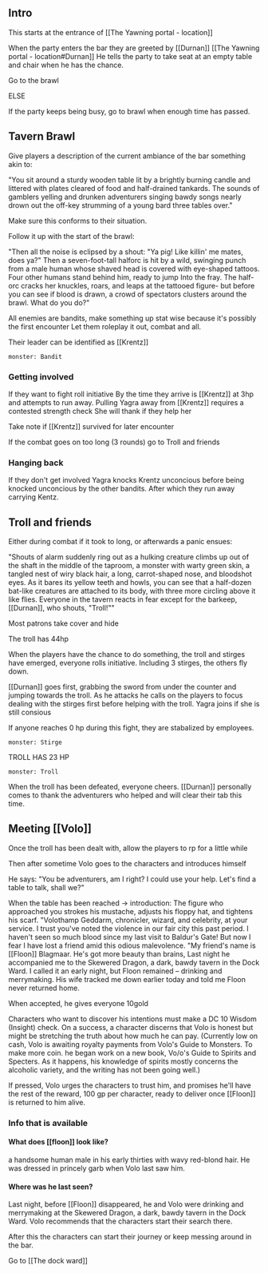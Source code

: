 ## Intro

This starts at the entrance of [[The Yawning portal - location]] 

When the party enters the bar they are greeted by [[Durnan]] [[The Yawning portal - location#Durnan]]
He tells the party to take seat at an empty table and chair when he has the chance.

Go to the brawl

ELSE

If the party keeps being busy, go to brawl when enough time has passed.





## Tavern Brawl 

Give players a description of the current ambiance of the bar something akin to:

"You sit around a sturdy wooden table lit by a brightly burning candle and littered with plates cleared of food and half-drained tankards. The sounds of gamblers yelling and drunken adventurers singing bawdy songs nearly drown out the off-key strumming of a young bard three tables over."

Make sure this conforms to their situation.

Follow it up with the start of the brawl:

"Then all the noise is eclipsed by a shout: "Ya pig! Like killin' me mates, does ya?" Then a seven-foot-tall halforc is hit by a wild, swinging punch from a male human whose shaved head is covered with eye-shaped tattoos. Four other humans stand behind him, ready to jump Into the fray. The half-orc cracks her knuckles, roars, and leaps at the tattooed figure- but before you can see if blood is drawn, a crowd of spectators clusters around the brawl. What do you do?"



All enemies are bandits, make something up stat wise because it's possibly the first encounter
Let them roleplay it out, combat and all. 

Their leader can be identified as [[Krentz]]

```statblock
monster: Bandit
```




### Getting involved

If they want to fight roll initiative
By the time they arrive is [[Krentz]] at 3hp and attempts to run away.
Pulling Yagra away from [[Krentz]] requires a contested strength check
She will thank if they help her

Take note if [[Krentz]] survived for later encounter


If the combat goes on too long (3 rounds) go to Troll and friends


### Hanging back

If they don't get involved Yagra knocks Krentz unconcious before being knocked unconcious by the other bandits. After which they run away carrying Kentz. 





## Troll and friends

Either during combat if it took to long, or afterwards a panic ensues:

"Shouts of alarm suddenly ring out as a hulking creature climbs up out of the shaft in the middle of the taproom, a monster with warty green skin, a tangled nest of wiry black hair, a long, carrot-shaped nose, and bloodshot eyes. As it bares its yellow teeth and howls, you can see that a half-dozen bat-like creatures are attached to its body, with three more circling above it like flies. Everyone in the tavern reacts in fear except for the barkeep, [[Durnan]], who shouts, "Troll!""

Most patrons take cover and hide

The troll has 44hp

When the players have the chance to do something, the troll and stirges have emerged, everyone rolls initiative. Including 3 stirges, the others fly down. 


[[Durnan]] goes first, grabbing the sword from under the counter and jumping towards the troll. 
As he attacks he calls on the players to focus dealing with the stirges first before helping with the troll. 
Yagra joins if she is still consious

If anyone reaches 0 hp during this fight, they are stabalized by employees.



```statblock
monster: Stirge
```

TROLL HAS 23 HP
```statblock
monster: Troll
```

When the troll has been defeated, everyone cheers. [[Durnan]] personally comes to thank the adventurers who helped and will clear their tab this time. 






## Meeting [[Volo]] 

Once the troll has been dealt with, allow the players to rp for a little while

Then after sometime Volo goes to the characters and introduces himself

He says: "You be adventurers, am I right? I could use your help. Let's find a table to talk, shall we?"

When the table has been reached -> introduction:
The figure who approached you strokes his mustache, adjusts his floppy hat, and tightens his scarf. "Volothamp Geddarm, chronicler, wizard, and celebrity, at your service. I trust you've noted the violence in our fair city this past period. I haven't seen so much blood since my last visit to Baldur's Gate! But now I fear I have lost a friend amid this odious malevolence. "My friend's name is [[Floon]] Blagmaar. He's got more beauty than brains, Last night he accompanied me to the Skewered Dragon, a dark, bawdy tavern in the Dock Ward. I called it an early night, but Floon remained – drinking and merrymaking. His wife tracked me down earlier today and told me Floon never returned home. 


When accepted, he gives everyone 10gold

Characters who want to discover his intentions must make a DC 10 Wisdom (Insight) check. On a success, a character discerns that Volo is honest but might be stretching the truth about how much he can pay. (Currently low on cash, Volo is awaiting royalty payments from Volo's Guide to Monsters. To make more coin. he began work on a new book, Vo/o's Guide to Spirits and Specters. As it happens, his knowledge of spirits mostly concerns the alcoholic variety, and the writing has not been going well.)

If pressed, Volo urges the characters to trust him, and promises he'll have the rest of the reward, 100 gp per character, ready to deliver once [[Floon]] is returned to him alive.


### Info that is available
#### What does [[floon]] look like?
a handsome human male in his early thirties with wavy red-blond hair. He was dressed in princely garb when Volo last saw him.

#### Where was he last seen?
Last night, before [[Floon]] disappeared, he and Volo were drinking and merrymaking at the Skewered Dragon, a dark, bawdy tavern in the Dock Ward. Volo recommends that the characters start their search there.




After this the characters can start their journey or keep messing around in the bar. 

Go to [[The dock ward]] 